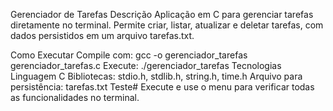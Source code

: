 Gerenciador de Tarefas
Descrição
Aplicação em C para gerenciar tarefas diretamente no terminal. Permite criar, listar, atualizar e deletar tarefas, com dados persistidos em um arquivo tarefas.txt.

Como Executar
Compile com:
gcc -o gerenciador_tarefas gerenciador_tarefas.c
Execute:
./gerenciador_tarefas
Tecnologias
Linguagem C
Bibliotecas: stdio.h, stdlib.h, string.h, time.h
Arquivo para persistência: tarefas.txt
Teste#
Execute e use o menu para verificar todas as funcionalidades no terminal.






